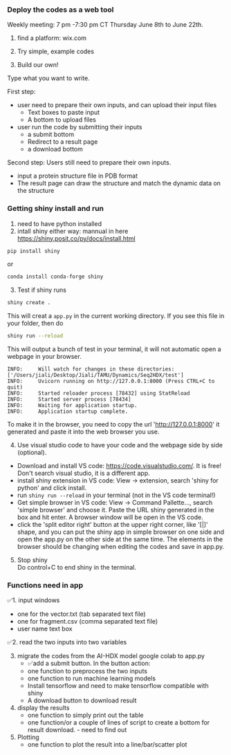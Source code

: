 ### Deploy the codes as a web tool
Weekly meeting: 7 pm -7:30 pm CT Thursday June 8th to June 22th.

1. find a platform: wix.com


2. Try simple, example codes
3. Build our own!         

Type what you want to write. 

First step:
* user need to prepare their own inputs, and can upload their input files
  * Text boxes to paste input
  * A bottom to upload files 
* user run the code by submitting their inputs
  * a submit bottom
  * Redirect to a result page
  * a download bottom

Second step:
Users still need to prepare their own inputs.          
* input a protein structure file in PDB format
* The result page can draw the structure and match the dynamic data on the structure


### Getting shiny install and run
1. need to have python installed
2. intall shiny either way: mannual in here https://shiny.posit.co/py/docs/install.html
```bash
pip install shiny
```
or 
```bash
conda install conda-forge shiny
```
3. Test if shiny runs
```bash
shiny create .
```
This will creat a `app.py` in the current working directory. If you see this file in your folder, then do
```bash
shiny run --reload
```
This will output a bunch of test in your terminal, it will not automatic open a webpage in your browser.
```basth
INFO:     Will watch for changes in these directories: ['/Users/jiali/Desktop/Jiali/TAMU/Dynamics/Seq2HDX/test']
INFO:     Uvicorn running on http://127.0.0.1:8000 (Press CTRL+C to quit)
INFO:     Started reloader process [78432] using StatReload
INFO:     Started server process [78434]
INFO:     Waiting for application startup.
INFO:     Application startup complete.
```
To make it in the browser, you need to copy the url 'http://127.0.0.1:8000' it generated and paste it into the web browser you use.

4. Use visual studio code to have your code and the webpage side by side (optional).
- Download and install VS code: https://code.visualstudio.com/. It is free! Don't search visual studio, it is a different app.
- install shiny extension in VS code: View -> extension, search 'shiny for python' and click install.
- run `shiny run --reload` in your terminal (not in the VS code terminal!)
- Get simple browser in VS code: View -> Command Pallette..., search 'simple browser' and choose it. Paste the URL shiny generated in the box and hit enter. A browser window will be open in the VS code.
- click the 'split editor right' button at the upper right corner, like '[|]' shape, and you can put the shiny app in simple browser on one side and open the app.py on the other side at the same time. The elements in the browser should be changing when editing the codes and save in app.py. 

5. Stop shiny       
Do control+C to end shiny in the terminal.

### Functions need in app
:white_check_mark:1. input windows
   - one for the vector.txt (tab separated text file)
   - one for fragment.csv (comma separated text file)
   - user name text box  

:white_check_mark:2. read the two inputs into two variables

3. migrate the codes from the AI-HDX model google colab to app.py
   - :white_check_mark:add a submit button. In the button action:
   - one function to preprocess the two inputs
   - one function to run machine learning models
   - Install tensorflow and need to make tensorflow compatible with shiny
   - A download button to download result
5. display the results
   - one function to simply print out the table
   - one function/or a couple of lines of script to create a bottom for result download. - need to find out
6. Plotting
   - one function to plot the result into a line/bar/scatter plot
